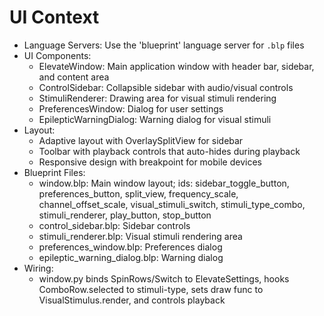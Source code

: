 # UI Context
- Language Servers: Use the 'blueprint' language server for `.blp` files
- UI Components:
  - ElevateWindow: Main application window with header bar, sidebar, and content area
  - ControlSidebar: Collapsible sidebar with audio/visual controls
  - StimuliRenderer: Drawing area for visual stimuli rendering
  - PreferencesWindow: Dialog for user settings
  - EpilepticWarningDialog: Warning dialog for visual stimuli
- Layout:
  - Adaptive layout with OverlaySplitView for sidebar
  - Toolbar with playback controls that auto-hides during playback
  - Responsive design with breakpoint for mobile devices
- Blueprint Files:
  - window.blp: Main window layout; ids: sidebar_toggle_button, preferences_button, split_view, frequency_scale, channel_offset_scale, visual_stimuli_switch, stimuli_type_combo, stimuli_renderer, play_button, stop_button
  - control_sidebar.blp: Sidebar controls
  - stimuli_renderer.blp: Visual stimuli rendering area
  - preferences_window.blp: Preferences dialog
  - epileptic_warning_dialog.blp: Warning dialog
- Wiring:
  - window.py binds SpinRows/Switch to ElevateSettings, hooks ComboRow.selected to stimuli-type, sets draw func to VisualStimulus.render, and controls playback
